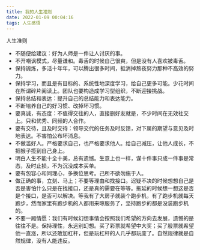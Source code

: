 ```yaml
---
title: 我的人生准则
date: 2022-01-09 00:04:16
tags: 人生感悟
---
```


人生准则

- 不随便给建议：好为人师是一件让人讨厌的事。
- 不开嘲讽模式，尽量谦和。毒舌的时候自己很爽，但是没有人喜欢被毒舌。
- 保持锻炼，多活十年年，可以腾出很多时间，抵消掉熬夜努力那种不高效的努力。
- 保持学习，而且是有目标的、系统性地深度学习，给自己更多可能。少花时间在所谓碎片阅读上。团队也要构造成学习型组织，不断迎接挑战。
- 保持总结和表达：提升自己的总结能力和表达能力。
- 不断培养自己的好习惯、改掉坏习惯。
- 要真诚，有态度：不值得交往的人，直接删好友就是，不少时间在无效社交上。只和优秀、同频的人合作。
- 要有交待，且及时交待：领导交代的任务及时反馈，对下属的期望与意见及时地表达。不害怕公布坏消息。
- 不做滥好人。严格要求自己，也严格要求他人。给自己减压，让他人成长，不把猴子揽到自己身上。
- 明白人生不能十全十美，总有遗憾。生意上也一样，谋十件事只成一件事是常态，及时止损，不为沉没成本买单。
- 要有包容心和同理心，多换位思考。己所不欲勿施于人。
- 做正确的事，立刻、马上；不要等理由和找接口。迟疑不决的时候想想自己是否是害怕什么只是在找接口，还是真的需要在等等。拖延的时候想一想这是否是个接口，是否可以解决。等我有了大房子就装个跑步机，有了跑步机就每天跑步，然而家里有跑步机的人都用来晾服务了，坚持跑步的都是没装跑步机的。
- 不要一厢情愿：我们有时候幻想事情会按照我们希望的方向去发展，遗憾的是往往不是。保持理性，永远别幻想。买了彩票就希望中大奖；买了股票就希望他一直涨，所以还敢加杠杆，但是玩杠杆的人几乎都玩废了。自然规律就是自然规律，没有人能违反。